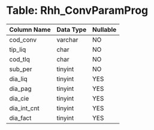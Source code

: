 # Table: Rhh_ConvParamProg

| Column Name | Data Type | Nullable |
|-------------|-----------|----------|
| cod_conv | varchar | NO |
| tip_liq | char | NO |
| cod_tlq | char | NO |
| sub_per | tinyint | NO |
| dia_liq | tinyint | YES |
| dia_pag | tinyint | YES |
| dia_cie | tinyint | YES |
| dia_int_cnt | tinyint | YES |
| dia_fact | tinyint | YES |
